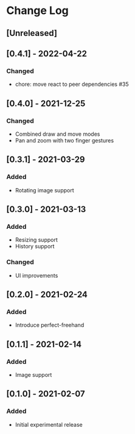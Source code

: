 # Change Log

## [Unreleased]

## [0.4.1] - 2022-04-22
### Changed
- chore: move react to peer dependencies #35

## [0.4.0] - 2021-12-25
### Changed
- Combined draw and move modes
- Pan and zoom with two finger gestures

## [0.3.1] - 2021-03-29
### Added
- Rotating image support

## [0.3.0] - 2021-03-13
### Added
- Resizing support
- History support
### Changed
- UI improvements

## [0.2.0] - 2021-02-24
### Added
- Introduce perfect-freehand

## [0.1.1] - 2021-02-14
### Added
- Image support

## [0.1.0] - 2021-02-07
### Added
- Initial experimental release
